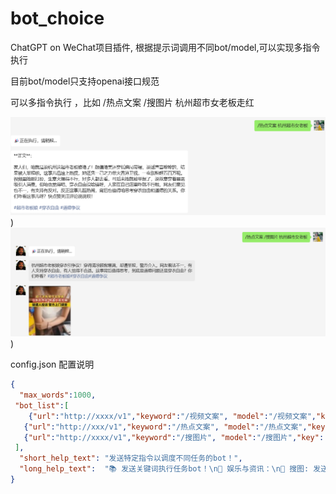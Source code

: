 # bot_choice
ChatGPT on WeChat项目插件, 根据提示词调用不同bot/model,可以实现多指令执行

目前bot/model只支持openai接口规范

可以多指令执行 ，比如 /热点文案 /搜图片 杭州超市女老板走红

![wechat_mp](./docs/images/1725859906729.png))
![red](./docs/images/1725859997497.png))

config.json 配置说明
```json
{
  "max_words":1000,
 "bot_list":[
    {"url":"http://xxxx/v1","keyword":"/视频文案", "model":"/视频文案","key": "pat_5Dd01WUPwTK4"},
   {"url":"http://xxx/v1","keyword":"/热点文案", "model":"/热点文案","key": "pat_5Dd0BYoD3BmwTK4"},
   {"url":"http://xxxx/v1","keyword":"/搜图片", "model":"/搜图片","key": "pat_5Ddkw0TK4"}
 ],
  "short_help_text": "发送特定指令以调度不同任务的bot！",
  "long_help_text":  "📚 发送关键词执行任务bot！\n🎉 娱乐与资讯：\n🌅 搜图: 发送“/搜图片 xxx”搜索你想要的图片。\n🐟 视频文案: 发送“/视频文案 链接地址”解析视频文案。\n🔥 文章: 发送“/文章 话题”生成爆款文案。\n"
}

```
